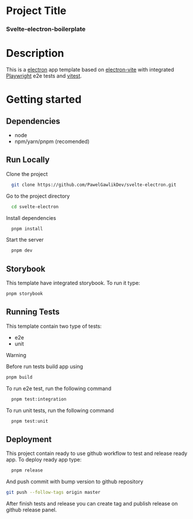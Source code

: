 # Project Title

### Svelte-electron-boilerplate

# Description

This is a [electron](https://www.electronjs.org) app template based on [electron-vite](https://electron-vite.org) with integrated [Playwright](https://playwright.dev) e2e tests and [vitest](https://vitest.dev).

# Getting started

## Dependencies

- node
- npm/yarn/pnpm (recomended)

## Run Locally

Clone the project

```bash
  git clone https://github.com/PawelGawlikDev/svelte-electron.git
```

Go to the project directory

```bash
  cd svelte-electron
```

Install dependencies

```bash
  pnpm install
```

Start the server

```bash
  pnpm dev
```

## Storybook

This template have integrated storybook. To run it type:

```bash
pnpm storybook
```

## Running Tests

This template contain two type of tests:

- e2e
- unit

> [!WARNING]
> Before run tests build app using
>
> ```bash
> pnpm build
> ```

To run e2e test, run the following command

```bash
  pnpm test:integration
```

To run unit tests, run the following command

```bash
  pnpm test:unit
```

## Deployment

This project contain ready to use github workflow to test and release ready app. To deploy ready app type:

```bash
  pnpm release
```

And push commit with bump version to github repository

```bash
git push --follow-tags origin master
```

After finish tests and release you can create tag and publish release on github release panel.
